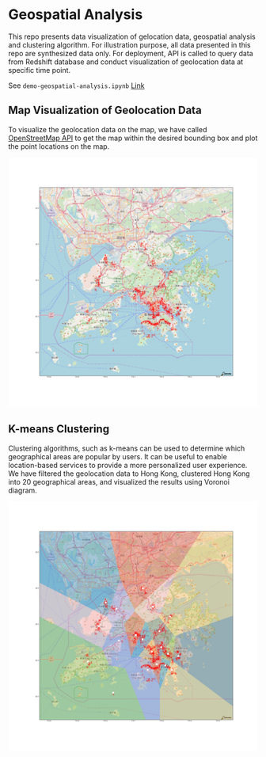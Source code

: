 # Geospatial Analysis

This repo presents data visualization of gelocation data, geospatial analysis and clustering algorithm. For illustration purpose, all data presented in this repo are synthesized data only. For deployment, API is called to query data from Redshift database and conduct visualization of geolocation data at specific time point. 

See `demo-geospatial-analysis.ipynb` [Link](https://nbviewer.jupyter.org/github/sukilau/demo-geospatial-analysis/blob/master/demo-geospatial-analysis.ipynb.ipynb)


## Map Visualization of Geolocation Data

To visualize the geolocation data on the map, we have called [OpenStreetMap API](https://wiki.openstreetmap.org/wiki/API) to get the map within the desired bounding box and plot the point locations on the map. 

![hkmap](https://github.com/sukilau/demo-geospatial-analysis/blob/master/plot/hkmap.png)


## K-means Clustering

Clustering algorithms, such as k-means can be used to determine which geographical areas are popular by users. It can be useful to enable location-based services to provide a more personalized user experience. We have filtered the geolocation data to Hong Kong, clustered Hong Kong into 20 geographical areas, and visualized the results using Voronoi diagram.

![kmeans](https://github.com/sukilau/demo-geospatial-analysis/blob/master/plot/kmeans_20clusters.png)